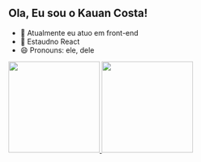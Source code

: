 ## Ola, Eu sou o Kauan Costa!

- 🔭 Atualmente eu atuo em front-end
- 🌱 Estaudno React
- 😄 Pronouns: ele, dele

<div>
  <a href="https://github.com/kauan777">
  <img height="180em" src="https://github-readme-stats.vercel.app/api?username=kauan777&show_icons=true&theme=dracula&include_all_commits=true&count_private=true"/>
  <img height="180em" src="https://github-readme-stats.vercel.app/api/top-langs/?username=kauan777&layout=compact&langs_count=7&theme=dracula"/>
</div>

